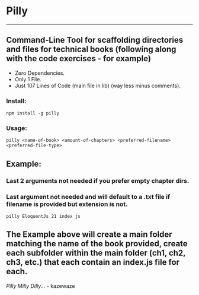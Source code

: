 # Pilly
---
## Command-Line Tool for scaffolding directories and files for technical books (following along with the code exercises - for example)

- Zero Dependencies.
- Only 1 File.
- Just 107 Lines of Code (main file in lib) (way less minus comments).

### Install:
```
npm install -g pilly
```

### Usage:
```
pilly <name-of-book> <amount-of-chapters> <preferred-filename> <preferred-file-type>
```

## Example:
### Last 2 arguments not needed if you prefer empty chapter dirs.
### Last argument not needed and will default to a .txt file if filename is provided but extension is not.
```
pilly EloquentJs 21 index js
```

## The Example above will create a main folder matching the name of the book provided, create each subfolder within the main folder (ch1, ch2, ch3, etc.) that each contain an index.js file for each.

*Pilly Milly Dilly...* - kazewaze